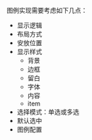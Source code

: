 图例实现需要考虑如下几点：
- 显示逻辑
- 布局方式
- 安放位置
- 显示样式
    - 背景
    - 边框
    - 留白
    - 字体
    - 内容
    - item
- 选择模式：单选或多选
- 默认选中
- 图例配置